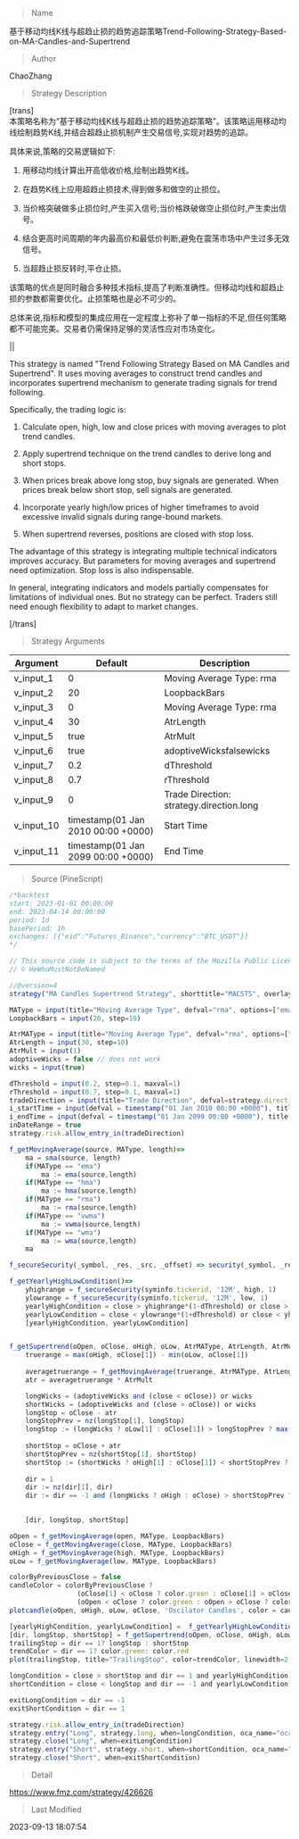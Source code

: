 
> Name

基于移动均线K线与超趋止损的趋势追踪策略Trend-Following-Strategy-Based-on-MA-Candles-and-Supertrend

> Author

ChaoZhang

> Strategy Description



[trans]  
本策略名称为“基于移动均线K线与超趋止损的趋势追踪策略”。该策略运用移动均线绘制趋势K线,并结合超趋止损机制产生交易信号,实现对趋势的追踪。

具体来说,策略的交易逻辑如下:

1. 用移动均线计算出开高低收价格,绘制出趋势K线。

2. 在趋势K线上应用超趋止损技术,得到做多和做空的止损位。

3. 当价格突破做多止损位时,产生买入信号;当价格跌破做空止损位时,产生卖出信号。

4. 结合更高时间周期的年内最高价和最低价判断,避免在震荡市场中产生过多无效信号。 

5. 当超趋止损反转时,平仓止损。

该策略的优点是同时融合多种技术指标,提高了判断准确性。但移动均线和超趋止损的参数都需要优化。止损策略也是必不可少的。

总体来说,指标和模型的集成应用在一定程度上弥补了单一指标的不足,但任何策略都不可能完美。交易者仍需保持足够的灵活性应对市场变化。



||



This strategy is named "Trend Following Strategy Based on MA Candles and Supertrend". It uses moving averages to construct trend candles and incorporates supertrend mechanism to generate trading signals for trend following. 

Specifically, the trading logic is:

1. Calculate open, high, low and close prices with moving averages to plot trend candles.

2. Apply supertrend technique on the trend candles to derive long and short stops. 

3. When prices break above long stop, buy signals are generated. When prices break below short stop, sell signals are generated.

4. Incorporate yearly high/low prices of higher timeframes to avoid excessive invalid signals during range-bound markets.

5. When supertrend reverses, positions are closed with stop loss.

The advantage of this strategy is integrating multiple technical indicators improves accuracy. But parameters for moving averages and supertrend need optimization. Stop loss is also indispensable.

In general, integrating indicators and models partially compensates for limitations of individual ones. But no strategy can be perfect. Traders still need enough flexibility to adapt to market changes.

[/trans]

> Strategy Arguments



|Argument|Default|Description|
|----|----|----|
|v_input_1|0|Moving Average Type: rma|sma|hma|ema|vwma|wma|
|v_input_2|20|LoopbackBars|
|v_input_3|0|Moving Average Type: rma|sma|hma|ema|vwma|wma|
|v_input_4|30|AtrLength|
|v_input_5|true|AtrMult|
|v_input_6|true|adoptiveWicksfalsewicks|
|v_input_7|0.2|dThreshold|
|v_input_8|0.7|rThreshold|
|v_input_9|0|Trade Direction: strategy.direction.long|strategy.direction.all|strategy.direction.short|
|v_input_10|timestamp(01 Jan 2010 00:00 +0000)|Start Time|
|v_input_11|timestamp(01 Jan 2099 00:00 +0000)|End Time|


> Source (PineScript)

``` javascript
/*backtest
start: 2023-01-01 00:00:00
end: 2023-04-14 00:00:00
period: 1d
basePeriod: 1h
exchanges: [{"eid":"Futures_Binance","currency":"BTC_USDT"}]
*/

// This source code is subject to the terms of the Mozilla Public License 2.0 at https://mozilla.org/MPL/2.0/
// © HeWhoMustNotBeNamed

//@version=4
strategy("MA Candles Supertrend Strategy", shorttitle="MACSTS", overlay=true, initial_capital = 20000, default_qty_type = strategy.percent_of_equity, default_qty_value = 100, commission_type = strategy.commission.percent, pyramiding = 1, commission_value = 0.01)

MAType = input(title="Moving Average Type", defval="rma", options=["ema", "sma", "hma", "rma", "vwma", "wma"])
LoopbackBars = input(20, step=10)

AtrMAType = input(title="Moving Average Type", defval="rma", options=["ema", "sma", "hma", "rma", "vwma", "wma"])
AtrLength = input(30, step=10)
AtrMult = input(1)
adoptiveWicks = false // does not work
wicks = input(true)

dThreshold = input(0.2, step=0.1, maxval=1)
rThreshold = input(0.7, step=0.1, maxval=1)
tradeDirection = input(title="Trade Direction", defval=strategy.direction.long, options=[strategy.direction.all, strategy.direction.long, strategy.direction.short])
i_startTime = input(defval = timestamp("01 Jan 2010 00:00 +0000"), title = "Start Time", type = input.time)
i_endTime = input(defval = timestamp("01 Jan 2099 00:00 +0000"), title = "End Time", type = input.time)
inDateRange = true
strategy.risk.allow_entry_in(tradeDirection)

f_getMovingAverage(source, MAType, length)=>
    ma = sma(source, length)
    if(MAType == "ema")
        ma := ema(source,length)
    if(MAType == "hma")
        ma := hma(source,length)
    if(MAType == "rma")
        ma := rma(source,length)
    if(MAType == "vwma")
        ma := vwma(source,length)
    if(MAType == "wma")
        ma := wma(source,length)
    ma

f_secureSecurity(_symbol, _res, _src, _offset) => security(_symbol, _res, _src[_offset], lookahead = barmerge.lookahead_on)

f_getYearlyHighLowCondition()=>
    yhighrange = f_secureSecurity(syminfo.tickerid, '12M', high, 1) 
    ylowrange = f_secureSecurity(syminfo.tickerid, '12M', low, 1)
    yearlyHighCondition = close > yhighrange*(1-dThreshold) or close > ylowrange*(1+rThreshold)
    yearlyLowCondition = close < ylowrange*(1+dThreshold) or close < yhighrange*(1-rThreshold)
    [yearlyHighCondition, yearlyLowCondition]


f_getSupertrend(oOpen, oClose, oHigh, oLow, AtrMAType, AtrLength, AtrMult, wicks)=>
    truerange = max(oHigh, oClose[1]) - min(oLow, oClose[1])
    
    averagetruerange = f_getMovingAverage(truerange, AtrMAType, AtrLength)
    atr = averagetruerange * AtrMult

    longWicks = (adoptiveWicks and (close < oClose)) or wicks
    shortWicks = (adoptiveWicks and (close > oClose)) or wicks
    longStop = oClose - atr
    longStopPrev = nz(longStop[1], longStop)
    longStop := (longWicks ? oLow[1] : oClose[1]) > longStopPrev ? max(longStop, longStopPrev) : longStop
    
    shortStop = oClose + atr
    shortStopPrev = nz(shortStop[1], shortStop)
    shortStop := (shortWicks ? oHigh[1] : oClose[1]) < shortStopPrev ? min(shortStop, shortStopPrev) : shortStop
    
    dir = 1
    dir := nz(dir[1], dir)
    dir := dir == -1 and (longWicks ? oHigh : oClose) > shortStopPrev ? 1 : dir == 1 and (shortWicks[1]? oLow : oClose) < longStopPrev ? -1 : dir
    

    [dir, longStop, shortStop]

oOpen = f_getMovingAverage(open, MAType, LoopbackBars)
oClose = f_getMovingAverage(close, MAType, LoopbackBars)
oHigh = f_getMovingAverage(high, MAType, LoopbackBars)
oLow = f_getMovingAverage(low, MAType, LoopbackBars)

colorByPreviousClose = false
candleColor = colorByPreviousClose ?
                 (oClose[1] < oClose ? color.green : oClose[1] > oClose ? color.red : color.silver) : 
                 (oOpen < oClose ? color.green : oOpen > oClose ? color.red : color.silver)
plotcandle(oOpen, oHigh, oLow, oClose, 'Oscilator Candles', color = candleColor)

[yearlyHighCondition, yearlyLowCondition] =  f_getYearlyHighLowCondition()
[dir, longStop, shortStop] = f_getSupertrend(oOpen, oClose, oHigh, oLow, AtrMAType, AtrLength, AtrMult, wicks)
trailingStop = dir == 1? longStop : shortStop
trendColor = dir == 1? color.green: color.red
plot(trailingStop, title="TrailingStop", color=trendColor, linewidth=2, style=plot.style_linebr)

longCondition = close > shortStop and dir == 1 and yearlyHighCondition
shortCondition = close < longStop and dir == -1 and yearlyLowCondition

exitLongCondition = dir == -1
exitShortCondition = dir == 1

strategy.risk.allow_entry_in(tradeDirection)
strategy.entry("Long", strategy.long, when=longCondition, oca_name="oca_buy")
strategy.close("Long", when=exitLongCondition)
strategy.entry("Short", strategy.short, when=shortCondition, oca_name="oca_sell")
strategy.close("Short", when=exitShortCondition)

```

> Detail

https://www.fmz.com/strategy/426626

> Last Modified

2023-09-13 18:07:54
